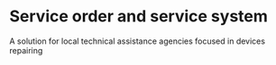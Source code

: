 # Service order and service system

A solution for local technical assistance agencies focused in devices repairing 

